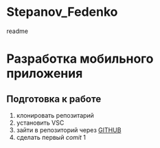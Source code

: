 # Stepanov_Fedenko
readme
# Разработка мобильного приложения 
## Подготовка к работе
1. клонировать репозитарий
2. установить VSC
3. зайти в репозиторий через [GITHUB](https://github.com/Ard3n0/Stepanov_Fedenko)
4. сделать первый _comit_
1
